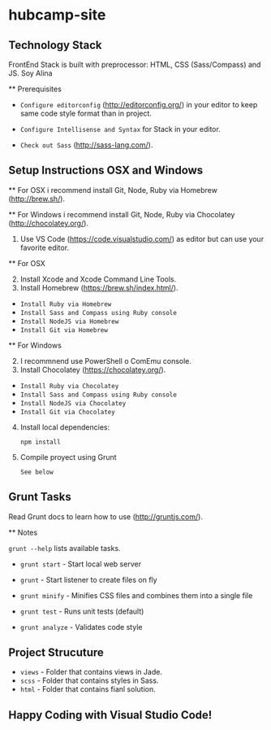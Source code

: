 # hubcamp-site


## Technology Stack
FrontEnd Stack is built with preprocessor: HTML, CSS (Sass/Compass) and JS. Soy Alina

** Prerequisites

* `Configure editorconfig` (<http://editorconfig.org/>) in your editor to keep same code style format than in project.

* `Configure Intellisense and Syntax` for Stack in your editor.

* `Check out Sass` (<http://sass-lang.com/>).


## Setup Instructions OSX and Windows

** For OSX i recommend install Git, Node, Ruby via Homebrew (<http://brew.sh/>).

** For Windows i recommend install Git, Node, Ruby via Chocolatey (<http://chocolatey.org/>).

1. Use VS Code (<https://code.visualstudio.com/>) as editor but can use your favorite editor.

** For OSX 

2. Install Xcode and Xcode Command Line Tools.
3. Install Homebrew (<https://brew.sh/index.html/>).

* `Install Ruby via Homebrew`
* `Install Sass and Compass using Ruby console`
* `Install NodeJS via Homebrew`
* `Install Git via Homebrew`

** For Windows

2. I recommnend use PowerShell o ComEmu console.
3. Install Chocolatey (<https://chocolatey.org/>).

* `Install Ruby via Chocolatey`
* `Install Sass and Compass using Ruby console`
* `Install NodeJS via Chocolatey`
* `Install Git via Chocolatey`

4. Install local dependencies:

    `npm install`

5. Compile proyect using Grunt

    `See below`


## Grunt Tasks
Read Grunt docs to learn how to use (<http://gruntjs.com/>).

** Notes

`grunt --help` lists available tasks.

* `grunt start`       - Start local web server
* `grunt`             - Start listener to create files on fly
* `grunt minify`      - Minifies CSS files and combines them into a single file

* `grunt test`        - Runs unit tests (default)
* `grunt analyze`     - Validates code style


## Project Strucuture

* `views`            - Folder that contains views in Jade.
* `scss`             - Folder that contains styles in Sass.
* `html`             - Folder that contains fianl solution.


## Happy Coding with Visual Studio Code!

